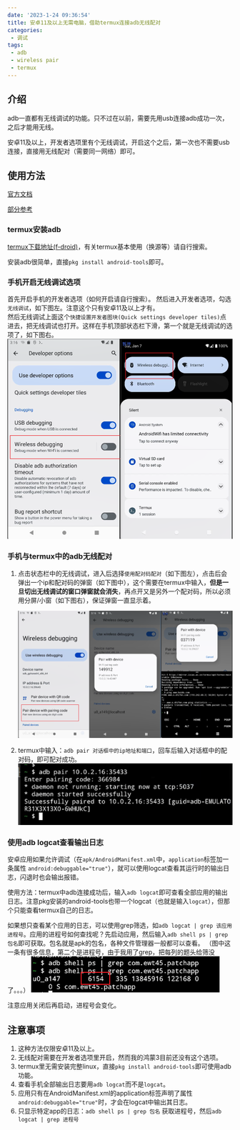 ```yaml
---
date: '2023-1-24 09:36:54'
title: 安卓11及以上无需电脑，借助termux连接adb无线配对
categories: 
 - 调试
tags:
 - adb
 - wireless pair
 - termux
---
```

## 介绍
adb一直都有无线调试的功能。只不过在以前，需要先用usb连接adb成功一次，之后才能用无线。

安卓11及以上，开发者选项里有个无线调试，开启这个之后，第一次也不需要usb连接，直接用无线配对（需要同一网络）即可。

## 使用方法
[官方文档](https://developer.android.com/studio/command-line/adb#connect-to-a-device-over-wi-fi)
 
[部分参考](https://www.bilibili.com/read/cv15157405)

### termux安装adb
[termux下载地址(f-droid)](https://f-droid.org/en/packages/com.termux/)，有关termux基本使用（换源等）请自行搜索。

安装adb很简单，直接`pkg install android-tools`即可。

### 手机开启无线调试选项

首先开启手机的开发者选项（如何开启请自行搜索）。
然后进入开发者选项，勾选`无线调试`，如下图左。注意这个只有安卓11及以上才有。\
然后无线调试上面这个`快捷设置开发者图块(Quick settings developer tiles)`点进去，把无线调试也打开。这样在手机顶部状态栏下滑，第一个就是无线调试的选项了，如下图右。
![1](./res/1.png)

### 手机与termux中的adb无线配对

1. 点击状态栏中的无线调试，进入后选择`使用配对码配对`（如下图左），点击后会弹出一个ip和配对码的弹窗（如下图中），这个需要在termux中输入，**但是一旦切出无线调试的窗口弹窗就会消失**，再点开又是另外一个配对码，所以必须用分屏/小窗（如下图右），保证弹窗一直显示着。

    ![2](./res/2.png)

2. termux中输入：`adb pair 对话框中的ip地址和端口`，回车后输入对话框中的配对码，即可配对成功。
    ![3](./res/3.png)

### 使用adb logcat查看输出日志
安卓应用如果允许调试（在`apk/AndroidManifest.xml`中，`application`标签加一条属性 `android:debuggable="true"`），就可以使用logcat查看其运行时的输出日志，闪退时也会输出报错。

使用方法：termux中adb连接成功后，输入`adb logcat`即可查看全部应用的输出日志。注意pkg安装的android-tools也带一个logcat（也就是输入`logcat`），但那个只能查看termux自己的日志。

如果想只查看某个应用的日志，可以使用grep筛选，如`adb logcat | grep 该应用进程号`。应用的进程号如何查找呢？先启动应用，然后输入`adb shell ps | grep 包名`即可获取。包名就是apk的包名，各种文件管理器一般都可以查看。
（图中这一条有很多信息，第二个是进程号，由于我用了grep，把每列的题头给筛没了。。。）
![4](./res/4.png)

注意应用关闭后再启动，进程号会变化。


## 注意事项
1. 这种方法仅限安卓11及以上。
2. 无线配对需要在开发者选项里开启，然而我的鸿蒙3目前还没有这个选项。
3. termux里无需安装完整linux，直接`pkg install android-tools`即可使用adb功能。
4. 查看手机全部输出日志要用`adb logcat`而不是`logcat`。
5. 应用只有在AndroidManifest.xml的application标签声明了属性`android:debuggable="true"`时，才会在logcat中输出其日志。
6. 只显示特定app的日志：`adb shell ps | grep 包名` 获取进程号，然后`adb logcat | grep 进程号`
